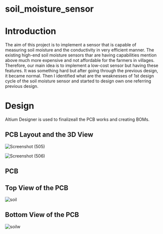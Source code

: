 # soil_moisture_sensor

# Introduction

The aim of this project is to implement a sensor that is capable of measuring soil moisture and the conductivity in very efficient manner. 
The existing high-end soil moisture sensors thar are having capabilities mention above much more expensive and not affordable for 
the farmers in villages. Therefore, our main idea is to implement a low-cost sensor but having these features.
It was something hard but after going through the previous design, it became normal. 
Then I identified what are the weaknesses of 1st design cycle of the soil moisture sensor and started to design own one referring previous design.

# Design 

  Altium Designer is used to finalizeall the PCB works and creating BOMs.
  
  ## PCB Layout and the 3D View
![Screenshot (505)](https://user-images.githubusercontent.com/37435024/99350608-d52b0700-28c4-11eb-80b7-345833377825.png)

![Screenshot (506)](https://user-images.githubusercontent.com/37435024/99354574-b2045580-28cc-11eb-806a-774f00305747.png)

  ## PCB

## Top View of the PCB
![soil](https://user-images.githubusercontent.com/37435024/99354721-fd1e6880-28cc-11eb-9d8c-bda419477348.jpeg)

## Bottom View of the PCB
![soilw](https://user-images.githubusercontent.com/37435024/99354762-0c9db180-28cd-11eb-8663-1cfd7cdb501c.jpeg)
  
